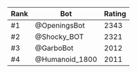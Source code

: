 Rank|Bot|Rating
---|---|---
#1|@OpeningsBot|2343
#2|@Shocky_BOT|2321
#3|@GarboBot|2012
#4|@Humanoid_1800|2011
